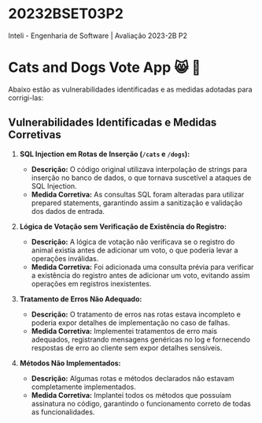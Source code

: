 # 20232BSET03P2
Inteli - Engenharia de Software | Avaliação 2023-2B P2


# Cats and Dogs Vote App 😸 🐶

Abaixo estão as vulnerabilidades identificadas e as medidas adotadas para corrigi-las:

## Vulnerabilidades Identificadas e Medidas Corretivas

1. **SQL Injection em Rotas de Inserção (`/cats` e `/dogs`):**
   - **Descrição:** O código original utilizava interpolação de strings para inserção no banco de dados, o que tornava suscetível a ataques de SQL Injection.
   - **Medida Corretiva:** As consultas SQL foram alteradas para utilizar prepared statements, garantindo assim a sanitização e validação dos dados de entrada.

2. **Lógica de Votação sem Verificação de Existência do Registro:**
   - **Descrição:** A lógica de votação não verificava se o registro do animal existia antes de adicionar um voto, o que poderia levar a operações inválidas.
   - **Medida Corretiva:** Foi adicionada uma consulta prévia para verificar a existência do registro antes de adicionar um voto, evitando assim operações em registros inexistentes.

3. **Tratamento de Erros Não Adequado:**
   - **Descrição:** O tratamento de erros nas rotas estava incompleto e poderia expor detalhes de implementação no caso de falhas.
   - **Medida Corretiva:** Implementei tratamentos de erro mais adequados, registrando mensagens genéricas no log e fornecendo respostas de erro ao cliente sem expor detalhes sensíveis.

4. **Métodos Não Implementados:**
   - **Descrição:** Algumas rotas e métodos declarados não estavam completamente implementados.
   - **Medida Corretiva:** Implantei todos os métodos que possuíam assinatura no código, garantindo o funcionamento correto de todas as funcionalidades.


